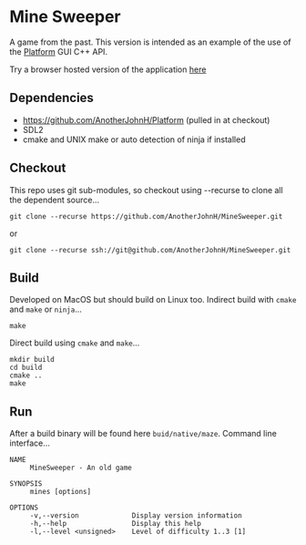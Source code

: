 # Mine Sweeper

A game from the past. This version is intended as an example of the use of the
[Platform](https://github.com/AnotherJohnH/Platform) GUI C++ API.

Try a browser hosted version of the application [here](https://anotherjohnh.github.io/MineSweeper/mines.html)

## Dependencies

+ https://github.com/AnotherJohnH/Platform  (pulled in at checkout)
+ SDL2
+ cmake and UNIX make or auto detection of ninja if installed

## Checkout

This repo uses git sub-modules, so checkout using --recurse to clone all the
dependent source...

    git clone --recurse https://github.com/AnotherJohnH/MineSweeper.git

or

    git clone --recurse ssh://git@github.com/AnotherJohnH/MineSweeper.git

## Build

Developed on MacOS but should build on Linux too. Indirect build with
`cmake` and `make` or `ninja`...

    make

Direct build using `cmake` and `make`...

    mkdir build
    cd build
    cmake ..
    make

## Run

After a build binary will be found here `buid/native/maze`. Command line interface...

    NAME
         MineSweeper - An old game

    SYNOPSIS
         mines [options] 

    OPTIONS
         -v,--version             Display version information
         -h,--help                Display this help
         -l,--level <unsigned>    Level of difficulty 1..3 [1]
